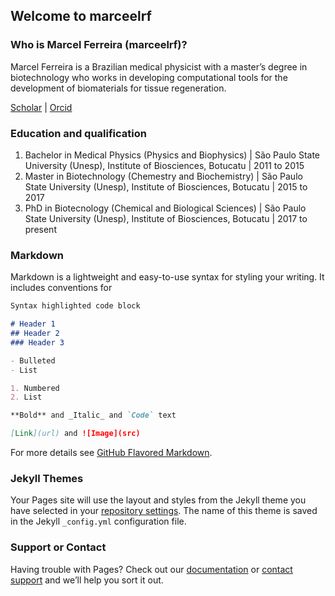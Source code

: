 ## Welcome to marceelrf

### Who is Marcel Ferreira (marceelrf)?
Marcel Ferreira is a Brazilian medical physicist with a master’s degree in biotechnology who works in developing computational tools for the development of biomaterials for tissue regeneration. 

[Scholar](scholar.google.com.br/citations?user=lS42GYwAAAAJ&hl=pt-BR) | [Orcid](https://orcid.org/0000-0002-3445-0945)

### Education and qualification
1. Bachelor in Medical Physics (Physics and Biophysics) | São Paulo State University (Unesp), Institute of Biosciences, Botucatu | 2011 to 2015
2. Master in Biotechnology (Chemestry and Biochemistry) | São Paulo State University (Unesp), Institute of Biosciences, Botucatu | 2015 to 2017
3. PhD in Biotecnology (Chemical and Biological Sciences) | São Paulo State University (Unesp), Institute of Biosciences, Botucatu | 2017 to present

### Markdown

Markdown is a lightweight and easy-to-use syntax for styling your writing. It includes conventions for

```markdown
Syntax highlighted code block

# Header 1
## Header 2
### Header 3

- Bulleted
- List

1. Numbered
2. List

**Bold** and _Italic_ and `Code` text

[Link](url) and ![Image](src)
```

For more details see [GitHub Flavored Markdown](https://guides.github.com/features/mastering-markdown/).

### Jekyll Themes

Your Pages site will use the layout and styles from the Jekyll theme you have selected in your [repository settings](https://github.com/marceelrf/marceelrf.github.io/settings). The name of this theme is saved in the Jekyll `_config.yml` configuration file.

### Support or Contact

Having trouble with Pages? Check out our [documentation](https://docs.github.com/categories/github-pages-basics/) or [contact support](https://support.github.com/contact) and we’ll help you sort it out.
